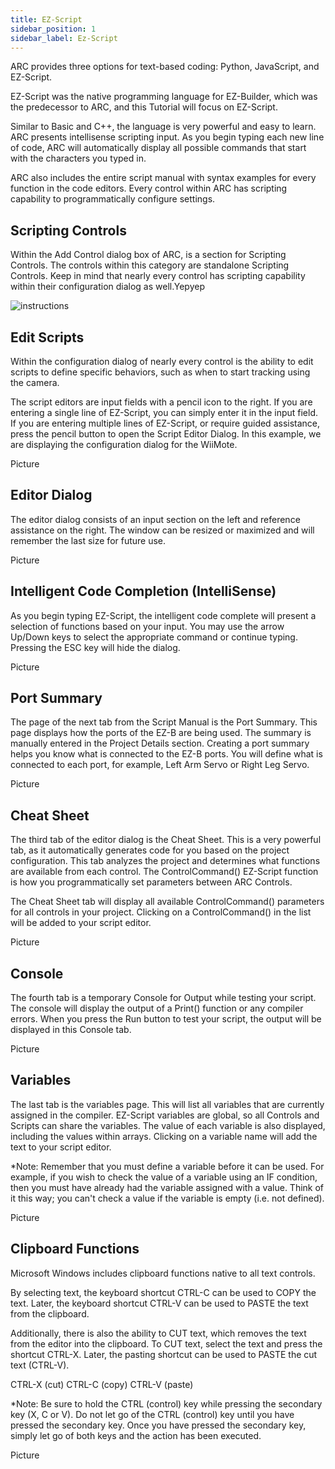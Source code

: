 ```yaml
---
title: EZ-Script
sidebar_position: 1
sidebar_label: Ez-Script
---
```


ARC provides three options for text-based coding: Python, JavaScript, and EZ-Script.

EZ-Script was the native programming language for EZ-Builder, which was the predecessor to ARC, and this Tutorial will focus on EZ-Script.

Similar to Basic and C++, the language is very powerful and easy to learn. ARC presents intellisense scripting input. As you begin typing each new line of code, ARC will automatically display all possible commands that start with the characters you typed in.

ARC also includes the entire script manual with syntax examples for every function in the code editors. Every control within ARC has scripting capability to programmatically configure settings.

## Scripting Controls

Within the Add Control dialog box of ARC, is a section for Scripting Controls. The controls within this category are standalone Scripting Controls. Keep in mind that nearly every control has scripting capability within their configuration dialog as well.Yepyep

![instructions](https://www.ez-robot.com/uploads/1/2/6/9/126941806/controls-2_orig.png)

## Edit Scripts

Within the configuration dialog of nearly every control is the ability to edit scripts to define specific behaviors, such as when to start tracking using the camera.

​The script editors are input fields with a pencil icon to the right. If you are entering a single line of EZ-Script, you can simply enter it in the input field. If you are entering multiple lines of EZ-Script, or require guided assistance, press the pencil button to open the Script Editor Dialog. In this example, we are displaying the configuration dialog for the WiiMote.

Picture

## Editor Dialog

The editor dialog consists of an input section on the left and reference assistance on the right. The window can be resized or maximized and will remember the last size for future use.

Picture

## Intelligent Code Completion (IntelliSense)

As you begin typing EZ-Script, the intelligent code complete will present a selection of functions based on your input. You may use the arrow Up/Down keys to select the appropriate command or continue typing. Pressing the ESC key will hide the dialog.

Picture

## Port Summary

The page of the next tab from the Script Manual is the Port Summary. This page displays how the ports of the EZ-B are being used. The summary is manually entered in the Project Details section. Creating a port summary helps you know what is connected to the EZ-B ports. You will define what is connected to each port, for example, Left Arm Servo or Right Leg Servo.

Picture

## Cheat Sheet

The third tab of the editor dialog is the Cheat Sheet. This is a very powerful tab, as it automatically generates code for you based on the project configuration. This tab analyzes the project and determines what functions are available from each control. The ControlCommand() EZ-Script function is how you programmatically set parameters between ARC Controls.

​The Cheat Sheet tab will display all available ControlCommand() parameters for all controls in your project. Clicking on a ControlCommand() in the list will be added to your script editor.

Picture

## Console

The fourth tab is a temporary Console for Output while testing your script. The console will display the output of a Print() function or any compiler errors. When you press the Run button to test your script, the output will be displayed in this Console tab.

Picture

## Variables

The last tab is the variables page. This will list all variables that are currently assigned in the compiler. EZ-Script variables are global, so all Controls and Scripts can share the variables. The value of each variable is also displayed, including the values within arrays. Clicking on a variable name will add the text to your script editor.

\*Note: Remember that you must define a variable before it can be used. For example, if you wish to check the value of a variable using an IF condition, then you must have already had the variable assigned with a value. Think of it this way; you can't check a value if the variable is empty (i.e. not defined).

Picture

## Clipboard Functions

Microsoft Windows includes clipboard functions native to all text controls.

By selecting text, the keyboard shortcut CTRL-C can be used to COPY the text. Later, the keyboard shortcut CTRL-V can be used to PASTE the text from the clipboard.

​Additionally, there is also the ability to CUT text, which removes the text from the editor into the clipboard. To CUT text, select the text and press the shortcut CTRL-X. Later, the pasting shortcut can be used to PASTE the cut text (CTRL-V).

CTRL-X (cut)
CTRL-C (copy)
CTRL-V (paste)

\*Note: Be sure to hold the CTRL (control) key while pressing the secondary key (X, C or V). Do not let go of the CTRL (control) key until you have pressed the secondary key. Once you have pressed the secondary key, simply let go of both keys and the action has been executed.

Picture
